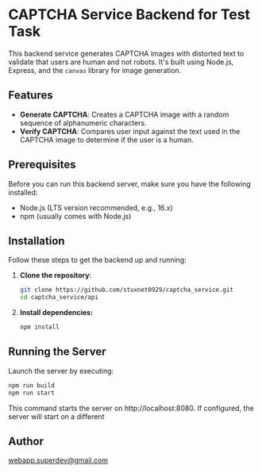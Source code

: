 # CAPTCHA Service Backend for Test Task

This backend service generates CAPTCHA images with distorted text to validate that users are human and not robots. It's built using Node.js, Express, and the `canvas` library for image generation.

## Features

- **Generate CAPTCHA**: Creates a CAPTCHA image with a random sequence of alphanumeric characters.
- **Verify CAPTCHA**: Compares user input against the text used in the CAPTCHA image to determine if the user is a human.

## Prerequisites

Before you can run this backend server, make sure you have the following installed:
- Node.js (LTS version recommended, e.g., 16.x)
- npm (usually comes with Node.js)

## Installation

Follow these steps to get the backend up and running:

1. **Clone the repository**:
   ```bash
   git clone https://github.com/stuxnet0929/captcha_service.git
   cd captcha_service/api
   ```

2. **Install dependencies:**
   ```bash
   npm install
   ```

## Running the Server

Launch the server by executing:
   ```bash
   npm run build
   npm run start
   ```
This command starts the server on http://localhost:8080. If configured, the server will start on a different

## Author
webapp.superdev@gmail.com
